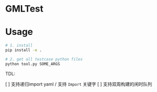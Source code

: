 # GMLTest


# Usage

```bash
# 1. install
pip install -e .

# 2. get all testcase python files
python tool.py SOME_ARGS

```


TDL:

[ ] 支持递归import yaml / 支持 `Import` 关键字
[ ] 支持双周构建的闲时队列
